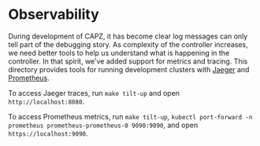 # Observability
During development of CAPZ, it has become clear log messages can only tell part of the debugging story. As complexity 
of the controller increases, we need better tools to help us understand what is happening in the controller.
In that spirit, we've added support for metrics and tracing. This directory provides tools for running development
clusters with [Jaeger](https://github.com/jaegertracing/jaeger-operator) and [Prometheus](https://github.com/prometheus-operator/prometheus-operator).

To access Jaeger traces, run `make tilt-up` and open `http://localhost:8080`.

To access Prometheus metrics, run `make tilt-up`, `kubectl port-forward -n prometheus prometheus-prometheus-0 9090:9090`,
and open `https://localhost:9090`.